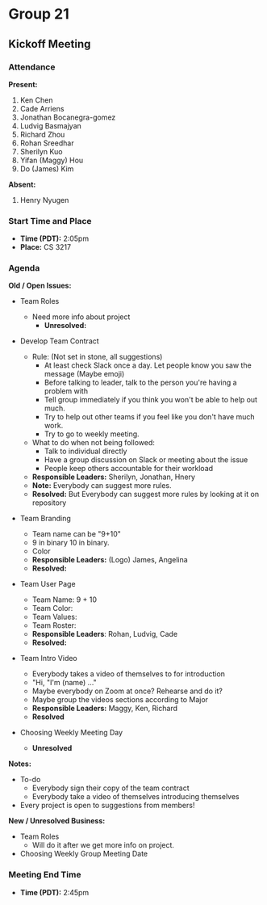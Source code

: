 # Group 21

## Kickoff Meeting

### Attendance
**Present:** 
1. Ken Chen
2. Cade Arriens
3. Jonathan Bocanegra-gomez
4. Ludvig Basmajyan
5. Richard Zhou
6. Rohan Sreedhar
7. Sherilyn Kuo
8. Yifan (Maggy) Hou
9. Do (James) Kim
   
**Absent:** 
1. Henry Nyugen


### Start Time and Place
- **Time (PDT):** 2:05pm
- **Place:** CS 3217

### Agenda
**Old / Open Issues:**  <!-- Any old/Open business from the previous meeting -->
- Team Roles 
  - Need more info about project
    - **Unresolved:** 

- Develop Team Contract
  - Rule: (Not set in stone, all suggestions)
    - At least check Slack once a day. Let people know you saw the message (Maybe emoji)
    - Before talking to leader, talk to the person you're having a problem with
    - Tell group immediately if you think you won't be able to help out much.
    - Try to help out other teams if you feel like you don't have much work.
    - Try to go to weekly meeting.
  - What to do when not being followed:
    - Talk to individual directly
    - Have a group discussion on Slack or meeting about the issue
    - People keep others accountable for their workload
  - **Responsible Leaders:** Sherilyn, Jonathan, Hnery
  - **Note:** Everybody can suggest more rules.
  - **Resolved:** But Everybody can suggest more rules by looking at it on repository
- Team Branding
  - Team name can be "9+10"
  - 9 in binary 10 in binary. 
  - Color
  - **Responsible Leaders:** (Logo) James, Angelina
  - **Resolved:** 
- Team User Page
  - Team Name: 9 + 10
  - Team Color: 
  - Team Values: 
  - Team Roster: 
  - **Responsible Leaders**: Rohan, Ludvig, Cade
  - **Resolved:**
- Team Intro Video
  - Everybody takes a video of themselves to for introduction
  - "Hi, "I'm (name) ..."
  - Maybe everybody on Zoom at once? Rehearse and do it?
  - Maybe group the videos sections according to Major
  - **Responsible Leaders:**  Maggy, Ken, Richard
  - **Resolved**
- Choosing Weekly Meeting Day
  - **Unresolved**
  
**Notes:**
- To-do
  - Everybody sign their copy of the team contract
  - Everybody take a video of themselves introducing themselves
- Every project is open to suggestions from members!
  

**New / Unresolved Business:** <!-- New or still unresolved business to be discussed next Meeting (Even Open Issues that weren't resolved) -->
- Team Roles
  - Will do it after we get more info on project.
- Choosing Weekly Group Meeting Date
  
### Meeting End Time
- **Time (PDT):** 2:45pm
